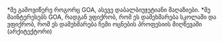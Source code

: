 *მე გამოვიწერე როგორც GOA, ასევე დაბალბიუჯეტიანი მაღაზიები.
*მე მაინტერესებს GOA, რადგან ვფიქრობ, რომ ეს დამეხმარება სკოლაში და ვფიქრობ, რომ ეს დამეხმარება ჩემი ოცნების პროფესიის მიღწევაში (არქიტექტორი)
